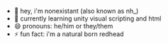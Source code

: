 - 👋 hey, i'm nonexistant (also known as nh_)
- 🌱 currently learning unity visual scripting and html
- 😄 pronouns: he/him or they/them
- ⚡ fun fact: i'm a natural born redhead
